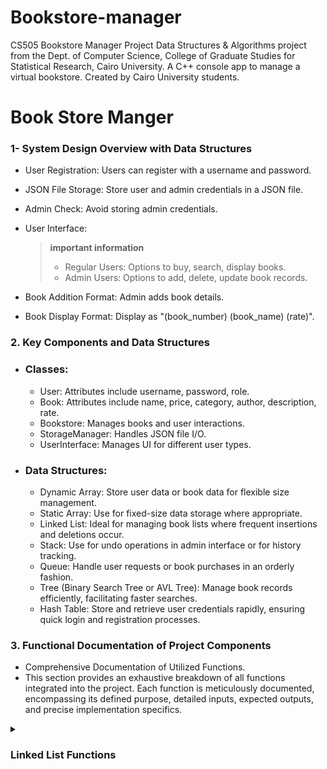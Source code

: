 # Bookstore-manager
CS505 Bookstore Manager Project  Data Structures &amp; Algorithms project from the Dept. of Computer Science, College of Graduate Studies for Statistical Research, Cairo University. A C++ console app to manage a virtual bookstore. Created by Cairo University students.


# Book Store Manger

### 1- System Design Overview with Data Structures
   - User Registration: Users can register with a username and password.

   - JSON File Storage: Store user and admin credentials in a JSON file.

   - Admin Check: Avoid storing admin credentials.

   - User Interface:

       > **important information**
       >
       > - Regular Users: Options to buy, search, display books.
       > - Admin Users: Options to add, delete, update book records.

   - Book Addition Format: Admin adds book details.

   - Book Display Format: Display as "(book_number) (book_name) (rate)".

### 2. Key Components and Data Structures
   - ### Classes:
        - User: Attributes include username, password, role.
        - Book: Attributes include name, price, category, author, description, rate.
        - Bookstore: Manages books and user interactions.
        - StorageManager: Handles JSON file I/O.
        - UserInterface: Manages UI for different user types.
   - ### Data Structures:

        - Dynamic Array: Store user data or book data for flexible size management.
        - Static Array: Use for fixed-size data storage where appropriate.
        - Linked List: Ideal for managing book lists where frequent insertions and deletions occur.
        - Stack: Use for undo operations in admin interface or for history tracking.
        - Queue: Handle user requests or book purchases in an orderly fashion.
        - Tree (Binary Search Tree or AVL Tree): Manage book records efficiently, facilitating faster searches.
        - Hash Table: Store and retrieve user credentials rapidly, ensuring quick login and registration processes.
    
### 3. Functional Documentation of Project Components

 - Comprehensive Documentation of Utilized Functions.
 - This section provides an exhaustive breakdown of all functions integrated into the project. Each function is meticulously documented, encompassing its defined purpose, detailed inputs, expected outputs, and precise implementation specifics.

<details>
  <summary><h3><b>Linked List Functions</b></h3></summary>
   
  <details>
    <summary><i>Constructor</i></summary>
    
   ### LinkedListUtils<L>::LinkedListUtils() 
   - Purpose: Constructor initializing the linked list.
   - Inputs: None.
   - Outputs: None.
   - Initializes pointers head, cursor, and prev to nullptr.

   ### Implementation
   ```C++
   template <class L>
   LinkedListUtils<L>::LinkedListUtils() {
        head = nullptr;
        cursor = nullptr;
        prev = nullptr;
   }
   ```
  </details>
  
  <details>
    <summary><i>isEmpty</i></summary>
    
   ### bool LinkedListUtils<L>::isEmpty() const 
   - Purpose: Checks if the linked list is empty.
   - Inputs: None.
   - Outputs: Boolean indicating whether the list is empty or not.

   ### Implementation
   ```C++
    template <typename L>
    bool LinkedListUtils<L>::isEmpty() const {
       return head == nullptr;
    }
   ```
  </details> 

  <details>
    <summary><i>cursorIsEmpty</i></summary>
    
   ### bool LinkedListUtils<L>::currsorIsEmpty() const 
   - Purpose: Checks if the cursor is empty.
   - Inputs: None.
   - Outputs: Boolean indicating whether the cursor is empty or not.

   ### Implementation
   ```C++
    template <typename L>
    bool LinkedListUtils<L>::currsorIsEmpty() const {
       return cursor == nullptr;
    }
   ```
  </details> 

  <details>
    <summary><i>toFirst</i></summary>
     
   ### void LinkedListUtils<L>::toFirst()
   - Purpose: Moves the cursor to the beginning of the list.
   - Inputs: None.
   - Outputs: None.
       
   ### Implementation
   ```C++
    template <typename L>
    void LinkedListUtils<L>::toFirst() {
       cursor = head;
       prev = nullptr;
    }
   ```
  </details>

  <details>
    <summary><i>atFirst</i></summary>
     
   ### bool LinkedListUtils<L>::atFirst() const
   - Purpose: Checks if the cursor is at the beginning of the list.
   - Inputs: None.
   - Outputs: Boolean indicating if the cursor is at the beginning.
       
   ### Implementation
   ```C++
    template <typename L>
    bool LinkedListUtils<L>::atFirst() const {
        return cursor == head;
    }
   ```
  </details>

  <details>
    <summary><i>advance</i></summary>
     
   ### void LinkedListUtils<L>::advance()
   - Purpose: Moves the cursor to the next node in the list.
   - Inputs: None.
   - Outputs: None.
       
   ### Implementation
   ```C++
    template <typename L>
    void LinkedListUtils<L>::advance() {
       prev = cursor;
       cursor = cursor->next;
    }
   ```
  </details>

  <details>
    <summary><i>toEnd</i></summary>
     
   ### void LinkedListUtils<L>::toEnd()
   - Purpose: Moves the cursor to the end of the list.
   - Inputs: None.
   - Outputs: None.
       
   ### Implementation
   ```C++
    template <typename L>
    void LinkedListUtils<L>::toEnd() {
       toFirst();
       if (!isEmpty()) {
           while (cursor->next != nullptr)
               advance();
       }
   }
   ```
  </details>

  <details>
    <summary><i>atEnd</i></summary>
     
   ### bool LinkedListUtils<L>::atEnd() const
   - Purpose: Checks if the cursor is at the end of the list.
   - Inputs: None.
   - Outputs: Boolean indicating if the cursor is at the end.
       
   ### Implementation
   ```C++
    template <typename L>
    bool LinkedListUtils<L>::atEnd() const {
    if (isEmpty())
        return true;
    else if (currsorIsEmpty())
        return false;
    else
        return cursor->next == nullptr;
    }
   ```
  </details>

  <details>
    <summary><i>retrieveData</i></summary>
     
   ### void LinkedListUtils<L>::retrieveData(L& d) const
   - Purpose: Retrieves data from the current node.
   - Inputs: Reference to store retrieved data.
   - Outputs: None.
       
   ### Implementation
   ```C++
    template <typename L>
    void LinkedListUtils<L>::retrieveData(L& d) const {
        d = cursor->data;
    }
   ```
  </details>

  <details>
    <summary><i>retrieveData</i></summary>
     
   ### void LinkedListUtils<L>::retrieveData(L &d, int &k) const
   - Purpose: Retrieves data and key from the current node.
   - Inputs: References to store retrieved data and key.
   - Outputs: None.
       
   ### Implementation
   ```C++
    template <typename L>
    void LinkedListUtils<L>::retrieveData(L &d, int &k) const {
       d = cursor->data;
       k = cursor->key;
    }
   ```
  </details>

  <details>
    <summary><i>retrieveKey</i></summary>
     
   ### void LinkedListUtils<L>::retrieveKey(int &k) const
   - Purpose: Retrieves key from the current node.
   - Inputs: Reference to store retrieved key.
   - Outputs: None.
       
   ### Implementation
   ```C++
    template <typename L>
    void LinkedListUtils<L>::retrieveKey(int &k) const {
       k = cursor->key;
    }
   ```
  </details>

   <details>
    <summary><i>updateData</i></summary>
     
   ### void LinkedListUtils<L>::updateData(const L &d)
   - Purpose: Updates the data of the current node.
   - Inputs: New data to update.
   - Outputs: None.
       
   ### Implementation
   ```C++
    template <typename L>
    void LinkedListUtils<L>::updateData(const L &d) {
       cursor->data = d;
    }
   ```
  </details>



  

  
</details>

















